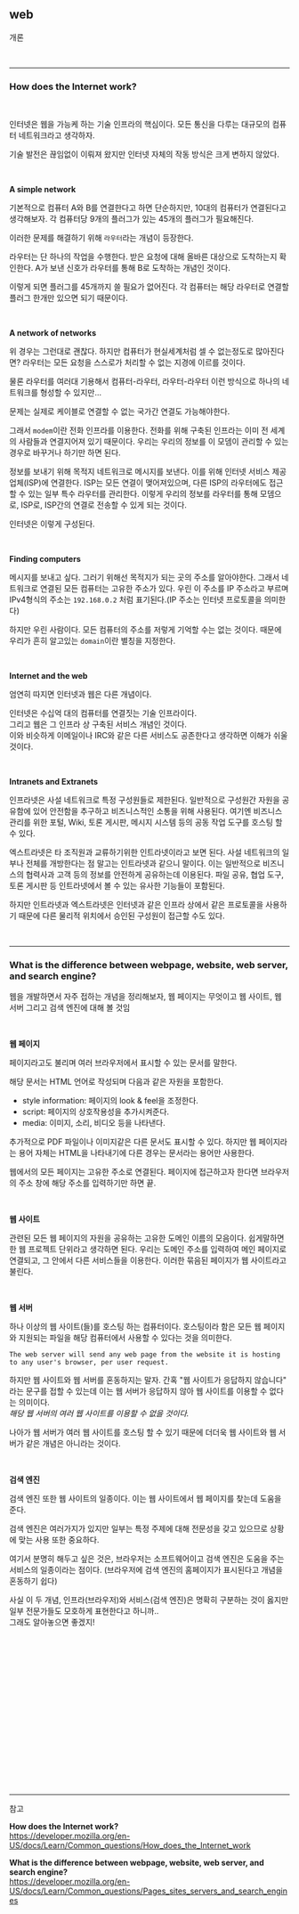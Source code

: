 ## web

개론

<br>

---

### How does the Internet work?

<br>

인터넷은 웹을 가능케 하는 기술 인프라의 핵심이다. 모든 통신을 다루는 대규모의 컴퓨터 네트워크라고 생각하자.

기술 발전은 끊임없이 이뤄져 왔지만 인터넷 자체의 작동 방식은 크게 변하지 않았다.

<br>

**A simple network**

기본적으로 컴퓨터 A와 B를 연결한다고 하면 단순하지만, 10대의 컴퓨터가 연결된다고 생각해보자. 각 컴퓨터당 9개의 플러그가 있는 45개의 플러그가 필요해진다.

이러한 문제를 해결하기 위해 `라우터`라는 개념이 등장한다.

라우터는 단 하나의 작업을 수행한다. 받은 요청에 대해 올바른 대상으로 도착하는지 확인한다. A가 보낸 신호가 라우터를 통해 B로 도착하는 개념인 것이다.

이렇게 되면 플러그를 45개까지 쓸 필요가 없어진다. 각 컴퓨터는 해당 라우터로 연결할 플러그 한개만 있으면 되기 때문이다.

<br>

**A network of networks**

위 경우는 그런대로 괜찮다. 하지만 컴퓨터가 현실세계처럼 셀 수 없는정도로 많아진다면? 라우터는 모든 요청을 스스로가 처리할 수 없는 지경에 이르를 것이다.

물론 라우터를 여러대 기용해서 컴퓨터-라우터, 라우터-라우터 이런 방식으로 하나의 네트워크를 형성할 수 있지만...

문제는 실제로 케이블로 연결할 수 없는 국가간 연결도 가능해야한다.

그래서 `modem`이란 전화 인프라를 이용한다. 전화를 위해 구축된 인프라는 이미 전 세계의 사람들과 연결지어져 있기 때문이다. 우리는 우리의 정보를 이 모뎀이 관리할 수 있는 경우로 바꾸거나 하기만 하면 된다.

정보를 보내기 위해 목적지 네트워크로 메시지를 보낸다. 이를 위해 인터넷 서비스 제공업체(ISP)에 연결한다. ISP는 모든 연결이 맺어져있으며, 다른 ISP의 라우터에도 접근할 수 있는 일부 특수 라우터를 관리한다. 이렇게 우리의 정보를 라우터를 통해 모뎀으로, ISP로, ISP간의 연결로 전송할 수 있게 되는 것이다.

인터넷은 이렇게 구성된다.

<br>

**Finding computers**

메시지를 보내고 싶다. 그러기 위해선 목적지가 되는 곳의 주소를 알아야한다. 그래서 네트워크로 연결된 모든 컴퓨터는 고유한 주소가 있다. 우린 이 주소를 IP 주소라고 부르며 IPv4형식의 주소는 `192.168.0.2` 처럼 표기된다.(IP 주소는 인터넷 프로토콜을 의미한다)

하지만 우린 사람이다. 모든 컴퓨터의 주소를 저렇게 기억할 수는 없는 것이다. 때문에 우리가 흔히 알고있는 `domain`이란 별칭을 지정한다.

<br>

**Internet and the web**

엄연히 따지면 인터넷과 웹은 다른 개념이다.

인터넷은 수십억 대의 컴퓨터를 연결짓는 기술 인프라이다.  
그리고 웹은 그 인프라 상 구축된 서비스 개념인 것이다.  
이와 비슷하게 이메일이나 IRC와 같은 다른 서비스도 공존한다고 생각하면 이해가 쉬울 것이다.

<br>

**Intranets and Extranets**

인프라넷은 사설 네트워크로 특정 구성원들로 제한된다. 일반적으로 구성원간 자원을 공유함에 있어 안전함을 추구하고 비즈니스적인 소통을 위해 사용된다. 여기엔 비즈니스 관리를 위한 포털, Wiki, 토론 게시판, 메시지 시스템 등의 공동 작업 도구를 호스팅 할 수 있다.

엑스트라넷은 타 조직원과 교류하기위한 인트라넷이라고 보면 된다. 사설 네트워크의 일부나 전체를 개방한다는 점 말고는 인트라넷과 같으니 말이다. 이는 일반적으로 비즈니스의 협력사과 고객 등의 정보를 안전하게 공유하는데 이용된다. 파일 공유, 협업 도구, 토론 게시판 등 인트라넷에서 볼 수 있는 유사한 기능들이 포함된다.

하지만 인트라넷과 엑스트라넷은 인터넷과 같은 인프라 상에서 같은 프로토콜을 사용하기 때문에 다른 물리적 위치에서 승인된 구성원이 접근할 수도 있다.

<br>

---

### What is the difference between webpage, website, web server, and search engine?

웹을 개발하면서 자주 접하는 개념을 정리해보자, 웹 페이지는 무엇이고 웹 사이트, 웹 서버 그리고 검색 엔진에 대해 볼 것임

<br>

**웹 페이지**

페이지라고도 불리며 여러 브라우저에서 표시할 수 있는 문서를 말한다.

해당 문서는 HTML 언어로 작성되며 다음과 같은 자원을 포함한다.

- style information: 페이지의 look & feel을 조정한다.
- script: 페이지의 상호작용성을 추가시켜준다.
- media: 이미지, 소리, 비디오 등을 나타낸다.

추가적으로 PDF 파일이나 이미지같은 다른 문서도 표시할 수 있다. 하지만 웹 페이지라는 용어 자체는 HTML을 나타내기에 다른 경우는 문서라는 용어만 사용한다.

웹에서의 모든 페이지는 고유한 주소로 연결된다. 페이지에 접근하고자 한다면 브라우저의 주소 창에 해당 주소를 입력하기만 하면 끝.

<br>

**웹 사이트**

관련된 모든 웹 페이지의 자원을 공유하는 고유한 도메인 이름의 모음이다. 쉽게말하면 한 웹 프로젝트 단위라고 생각하면 된다. 우리는 도메인 주소를 입력하여 메인 페이지로 연결되고, 그 안에서 다른 서비스들을 이용한다. 이러한 묶음된 페이지가 웹 사이트라고 불린다.

<br>

**웹 서버**

하나 이상의 웹 사이트(들)를 호스팅 하는 컴퓨터이다. 호스팅이라 함은 모든 웹 페이지와 지원되는 파일을 해당 컴퓨터에서 사용할 수 있다는 것을 의미한다.

`The web server will send any web page from the website it is hosting to any user's browser, per user request.`

하지만 웹 사이트와 웹 서버를 혼동하지는 말자. 간혹 "웹 사이트가 응답하지 않습니다" 라는 문구를 접할 수 있는데 이는 웹 서버가 응답하지 않아 웹 사이트를 이용할 수 없다는 의미이다.  
_해당 웹 서버의 여러 웹 사이트를 이용할 수 없을 것이다._

나아가 웹 서버가 여러 웹 사이트를 호스팅 할 수 있기 때문에 더더욱 웹 사이트와 웹 서버가 같은 개념은 아니라는 것이다.

<br>

**검색 엔진**

검색 엔진 또한 웹 사이트의 일종이다. 이는 웹 사이트에서 웹 페이지를 찾는데 도움을 준다.

검색 엔진은 여러가지가 있지만 일부는 특정 주제에 대해 전문성을 갖고 있으므로 상황에 맞는 사용 또한 중요하다.

여기서 분명히 해두고 싶은 것은, 브라우저는 소프트웨어이고 검색 엔진은 도움을 주는 서비스의 일종이라는 점이다. (브라우저에 검색 엔진의 홈페이지가 표시된다고 개념을 혼동하기 쉽다)

사실 이 두 개념, 인프라(브라우저)와 서비스(검색 엔진)은 명확히 구분하는 것이 옳지만 일부 전문가들도 모호하게 표현한다고 하니까..  
그래도 알아놓으면 좋겠지!

<br>
<br>
<br>
<br>
<br>
<br>
<br>
<br>
<br>
<br>
<br>
<br>
<br>
<br>
<br>
<br>

---

참고

**How does the Internet work?**  
https://developer.mozilla.org/en-US/docs/Learn/Common_questions/How_does_the_Internet_work

**What is the difference between webpage, website, web server, and search engine?**  
https://developer.mozilla.org/en-US/docs/Learn/Common_questions/Pages_sites_servers_and_search_engines
